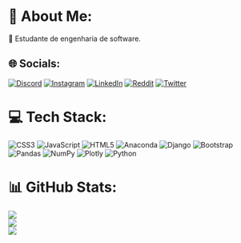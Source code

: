 # 📌 About Me:
🔭 Estudante de engenharia de software.


## 🌐 Socials:
[![Discord](https://img.shields.io/badge/Discord-%237289DA.svg?logo=discord&logoColor=white)](https://discord.gg/GAPE#0519) [![Instagram](https://img.shields.io/badge/Instagram-%23E4405F.svg?logo=Instagram&logoColor=white)](https://instagram.com/geislangabriel) [![LinkedIn](https://img.shields.io/badge/LinkedIn-%230077B5.svg?logo=linkedin&logoColor=white)](https://linkedin.com/in/geislân-gabriel-694987230/) [![Reddit](https://img.shields.io/badge/Reddit-%23FF4500.svg?logo=Reddit&logoColor=white)](https://reddit.com/user/https://www.reddit.com/user/geislangabriel) [![Twitter](https://img.shields.io/badge/Twitter-%231DA1F2.svg?logo=Twitter&logoColor=white)](https://twitter.com/geislann) 

# 💻 Tech Stack:
![CSS3](https://img.shields.io/badge/css3-%231572B6.svg?style=flat&logo=css3&logoColor=white) ![JavaScript](https://img.shields.io/badge/javascript-%23323330.svg?style=flat&logo=javascript&logoColor=%23F7DF1E) ![HTML5](https://img.shields.io/badge/html5-%23E34F26.svg?style=flat&logo=html5&logoColor=white) ![Anaconda](https://img.shields.io/badge/Anaconda-%2344A833.svg?style=flat&logo=anaconda&logoColor=white) ![Django](https://img.shields.io/badge/django-%23092E20.svg?style=flat&logo=django&logoColor=white) ![Bootstrap](https://img.shields.io/badge/bootstrap-%23563D7C.svg?style=flat&logo=bootstrap&logoColor=white) ![Pandas](https://img.shields.io/badge/pandas-%23150458.svg?style=flat&logo=pandas&logoColor=white) ![NumPy](https://img.shields.io/badge/numpy-%23013243.svg?style=flat&logo=numpy&logoColor=white) ![Plotly](https://img.shields.io/badge/Plotly-%233F4F75.svg?style=flat&logo=plotly&logoColor=white) ![Python](https://img.shields.io/badge/python-3670A0?style=flat&logo=python&logoColor=ffdd54)
# 📊 GitHub Stats:
![](https://github-readme-stats.vercel.app/api?username=geislangabriel&theme=dark&hide_border=true&include_all_commits=false&count_private=false)<br/>
![](https://github-readme-streak-stats.herokuapp.com/?user=geislangabriel&theme=dark&hide_border=true)<br/>
![](https://github-readme-stats.vercel.app/api/top-langs/?username=geislangabriel&theme=dark&hide_border=true&include_all_commits=false&count_private=false&layout=compact)

<!-- Proudly created with GPRM ( https://gprm.itsvg.in ) -->
